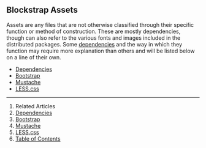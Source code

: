 ## Blockstrap Assets

Assets are any files that are not otherwise classified through their specific function or method of construction. These are mostly dependencies, though can also refer to the various fonts and images included in the distributed packages. Some [dependencies](dependencies/) and the way in which they function may require more explanation than others and will be listed below on a line of their own.

* [Dependencies](dependencies/)
* [Bootstrap](bootstrap/)
* [Mustache](mustache/)
* [LESS.css](less/)

--------------------------------------------------------------------------------

1. Related Articles
2. [Dependencies](dependencies/)
3. [Bootstrap](bootstrap/)
4. [Mustache](mustache/)
5. [LESS.css](less/)
6. [Table of Contents](../../)